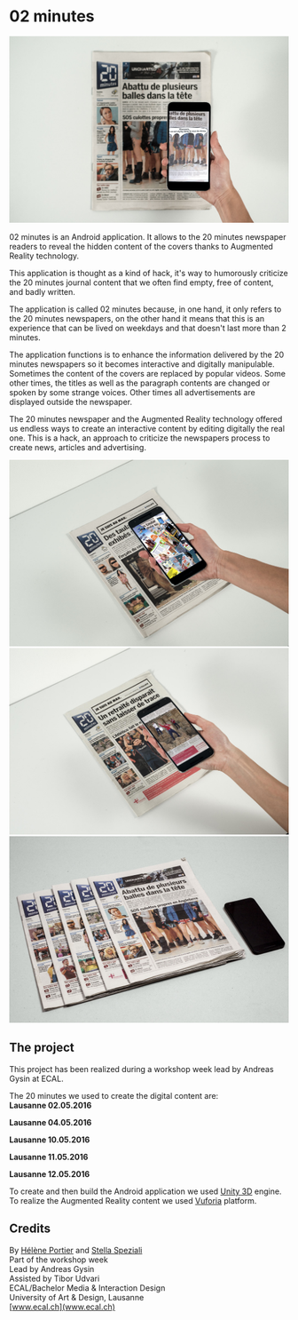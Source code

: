 # 02 minutes
![Alt text](/Documentation/02minutes-img/02minutes-1.jpg)

02 minutes is an Android application. It allows to the 20 minutes newspaper readers to reveal the hidden content of the covers thanks to Augmented Reality technology.

This application is thought as a kind of hack, it's way to humorously criticize the 20 minutes journal content that we often find empty, free of content, and badly written.

The application is called 02 minutes because, in one hand, it only refers to the 20 minutes newspapers, on the other hand it means that this is an experience that can be lived on weekdays and that doesn't last more than 2 minutes.

The application functions is to enhance the information delivered by the 20 minutes newspapers so it becomes interactive and digitally manipulable. Sometimes the content of the covers are replaced by popular videos. Some other times, the titles as well as the paragraph contents are changed or spoken by some strange voices. Other times all advertisements are displayed outside the newspaper.

The 20 minutes newspaper and the Augmented Reality technology offered us endless ways to create an interactive content by editing digitally the real one. This is a hack, an approach to criticize the newspapers process to create news, articles and advertising.

![Alt text](/Documentation/02minutes-img/02minutes-2.jpg)
![Alt text](/Documentation/02minutes-img/02minutes-3.jpg)
![Alt text](/Documentation/02minutes-img/02minutes-4.jpg)

## The project
This project has been realized during a workshop week lead by Andreas Gysin at ECAL.

The 20 minutes we used to create the digital content are:<br>
**Lausanne 02.05.2016**
<!-- ![Alt text](/Documentation/20_minutes_covers/20min02052016.jpg) -->

**Lausanne 04.05.2016**
<!-- ![Alt text](/Documentation/20_minutes_covers/20min04052016.jpg) -->

**Lausanne 10.05.2016**
<!-- ![Alt text](/Documentation/20_minutes_covers/20min10052016.jpg) -->

**Lausanne 11.05.2016**
<!-- ![Alt text](/Documentation/20_minutes_covers/20min11052016.jpg) -->

**Lausanne 12.05.2016**
<!-- ![Alt text](/Documentation/20_minutes_covers/20min12052016.jpg) -->

To create and then build the Android application we used [Unity 3D](https://unity3d.com) engine. To realize the Augmented Reality content we used [Vuforia](https://vuforia.com/) platform.

## Credits
By [Hélène Portier](http://heleneportier.com/) and [Stella Speziali](https://stellaspeziali.myportfolio.com/)<br>
Part of the workshop week<br>
Lead by Andreas Gysin<br>
Assisted by Tibor Udvari<br>
ECAL/Bachelor Media & Interaction Design<br>
University of Art & Design, Lausanne<br>
[www.ecal.ch](www.ecal.ch)
